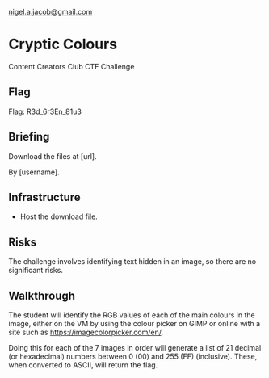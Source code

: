 nigel.a.jacob@gmail.com

# Cryptic Colours
Content Creators Club CTF Challenge
 
## Flag
Flag: R3d_6r3En_81u3

## Briefing
Download the files at [url].

By [username].

## Infrastructure
- Host the download file.

## Risks
The challenge involves identifying text hidden in an image, so there are no significant risks.

## Walkthrough
The student will identify the RGB values of each of the main colours in the image, either on the VM by using the colour picker on GIMP or online with a site such as https://imagecolorpicker.com/en/.

Doing this for each of the 7 images in order will generate a list of 21 decimal (or hexadecimal) numbers between 0 (00) and 255 (FF) (inclusive). These, when converted to ASCII, will return the flag.
